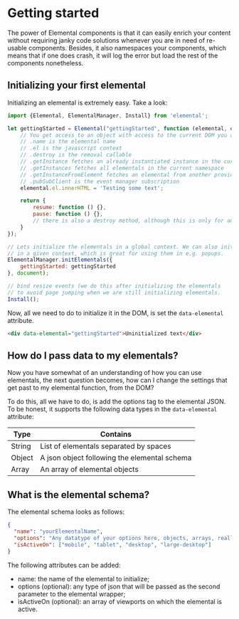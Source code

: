 # Getting started

The power of Elemental components is that it can easily enrich your content without requiring janky code solutions
whenever you are in need of re-usable components. Besides, it also namespaces your components, which means that if one
does crash, it will log the error but load the rest of the components nonetheless.

## Initializing your first elemental

Initializing an elemental is extremely easy. Take a look:
```javascript
import {Elemental, ElementalManager, Install} from 'elemental';

let gettingStarted = Elemental("gettingStarted", function (elemental, options) {
    // You get access to an object with access to the current DOM you are working in.
    // .name is the elemental name
    // .el is the javascript context
    // .destroy is the removal callable
    // .getInstance fetches an already instantiated instance in the current namespace
    // .getInstances fetches all elementals in the current namespace
    // .getInstanceFromElement fetches an elemental from another provided namespace
    // .pubSubClient is the event manager subscription
    elemental.el.innerHTML = 'Testing some text';

    return {
        resume: function () {},
        pause: function () {},
        // there is also a destroy method, although this is only for advanced usage
    }
});

// Lets initialize the elementals in a global context. We can also initialize them
// in a given context, which is great for using them in e.g. popups.
ElementalManager.initElementals({
    gettingStarted: gettingStarted
}, document);

// bind resize events (we do this after initializing the elementals
// to avoid page jumping when we are still initializing elementals.
Install();
```

Now, all we need to do to initialize it in the DOM, is set the `data-elemental` attribute.

```html
<div data-elemental="gettingStarted">Uninitialized text</div>
```

## How do I pass data to my elementals?

Now you have somewhat of an understanding of how you can use elementals, the next question becomes, how can I
change the settings that get past to my elemental function, from the DOM?

To do this, all we have to do, is add the options tag to the elemental JSON. To be honest, it supports the following
data types in the `data-elemental` attribute:

| Type   | Contains                                     |
| ------ | -------------------------------------------- |
| String | List of elementals separated by spaces       |
| Object | A json object following the elemental schema |
| Array  | An array of elemental objects                |

## What is the elemental schema?

The elemental schema looks as follows:

```json
{
  "name": "yourElementalName",
  "options": "Any datatype of your options here, objects, arrays, really whatever",
  "isActiveOn": ["mobile", "tablet", "desktop", "large-desktop"]
}
```

The following attributes can be added:
- name: the name of the elemental to initialize;
- options (optional): any type of json that will be passed as the second parameter to the elemental wrapper;
- isActiveOn (optional): an array of viewports on which the elemental is active.
